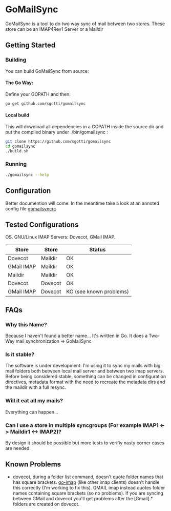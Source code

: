
GoMailSync
==========

GoMailSync is a tool to do two way sync of mail between two stores. These store can be an IMAP4Rev1 Server or a Maildir

## Getting Started

### Building

You can build GoMailSync from source:

#### The Go Way:
Define your GOPATH and then:

```sh
go get github.com/sgotti/gomailsync
```

#### Local build

This will download all dependencies in a GOPATH inside the source dir and put the compiled binary under ./bin/gomailsync :

```sh
git clone https://github.com/sgotti/gomailsync
cd gomailsync
./build.sh
```

### Running

```sh
./gomailsync --help
```

## Configuration

Better documention will come. In the meantime take a look at an annoted config file [gomailsyncrc](./examples/gomailsyncrc)


## Tested Configurations

OS. GNU/Linux
IMAP Servers: Dovecot, GMail IMAP.


| Store         | Store         | Status                  |
| ------------- | ------------- |-------------------------|
| Dovecot       | Maildir       | OK                      |
| GMail IMAP    | Maildir       | OK                      |
| Maildir       | Maildir       | OK                      |
| Dovecot       | Dovecot       | OK                      |
| GMail IMAP    | Dovecot       | KO (see known problems) |


## FAQs


### Why this Name?
Because I haven't found a better name... It's written in Go. It does a Two-Way mail synchronization => GoMailSync

### Is it stable?
The software is under development. I'm using it to sync my mails with big mail folders both between local mail server and between two imap servers.
Before being considered stable, something can be changed in configuration directives, metadata format with the need to recreate the metadata dirs and the maildir with a full resync.

### Will it eat all my mails?
Everything can happen...


### Can I use a store in multiple syncgroups (For example IMAP1 <-> Maildir1 <-> IMAP2)?
By design it should be possible but more tests to verifiy nasty corner cases are needed.


## Known Problems

- dovecot, during a folder list command, doesn't quote folder names that has square brackets. [go-imap](https://code.google.com/p/go-imap/go1/mock) (like other imap clients) doesn't handle this correctly (I'm working to fix this). GMAIL imap instead quotes folder names containing square brackets (so no problems).
If you are syncing between GMail and dovecot you'll get problems after the [Gmail].* folders are created on dovecot.
